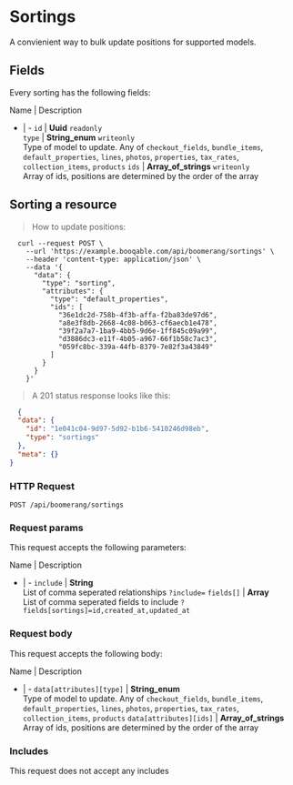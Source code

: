 # Sortings

A convienient way to bulk update positions for supported models.

## Fields
Every sorting has the following fields:

Name | Description
- | -
`id` | **Uuid** `readonly`<br>
`type` | **String_enum** `writeonly`<br>Type of model to update. Any of `checkout_fields`, `bundle_items`, `default_properties`, `lines`, `photos`, `properties`, `tax_rates`, `collection_items`, `products`
`ids` | **Array_of_strings** `writeonly`<br>Array of ids, positions are determined by the order of the array


## Sorting a resource



> How to update positions:

```shell
  curl --request POST \
    --url 'https://example.booqable.com/api/boomerang/sortings' \
    --header 'content-type: application/json' \
    --data '{
      "data": {
        "type": "sorting",
        "attributes": {
          "type": "default_properties",
          "ids": [
            "36e1dc2d-758b-4f3b-affa-f2ba83de97d6",
            "a8e3f8db-2668-4c08-b063-cf6aecb1e478",
            "39f2a7a7-1ba9-4bb5-9d6e-1ff845c09a99",
            "d3886dc3-e11f-4b05-a967-66f1b58c7ac3",
            "059fc8bc-339a-44fb-8379-7e82f3a43849"
          ]
        }
      }
    }'
```

> A 201 status response looks like this:

```json
  {
  "data": {
    "id": "1e041c04-9d97-5d92-b1b6-5410246d98eb",
    "type": "sortings"
  },
  "meta": {}
}
```

### HTTP Request

`POST /api/boomerang/sortings`

### Request params

This request accepts the following parameters:

Name | Description
- | -
`include` | **String** <br>List of comma seperated relationships `?include=`
`fields[]` | **Array** <br>List of comma seperated fields to include `?fields[sortings]=id,created_at,updated_at`


### Request body

This request accepts the following body:

Name | Description
- | -
`data[attributes][type]` | **String_enum** <br>Type of model to update. Any of `checkout_fields`, `bundle_items`, `default_properties`, `lines`, `photos`, `properties`, `tax_rates`, `collection_items`, `products`
`data[attributes][ids]` | **Array_of_strings** <br>Array of ids, positions are determined by the order of the array


### Includes

This request does not accept any includes